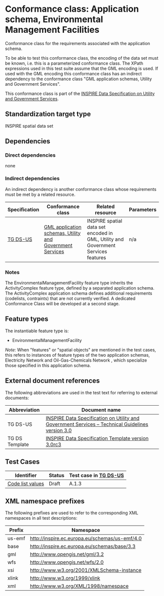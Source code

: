 # Conformance class: Application schema, Environmental Management Facilities

Conformance class for the requirements associated with the application schema. 

To be able to test this conformance class, the encoding of the data set must be known, i.e. this is a parameterized conformance class. The XPath expressions used in this test suite assume that the GML encoding is used. If used with the GML encoding this conformance class has an indirect dependency to the conformance class "GML application schemas, Utility and Government Services".

This conformance class is part of the [INSPIRE Data Specification on Utility and Government Services](../README.md).

## Standardization target type

INSPIRE spatial data set

## Dependencies

### Direct dependencies

none

### Indirect dependencies

An indirect dependency is another conformance class whose requirements must be met by a related resource.

| Specification | Conformance class | Related resource | Parameters |
| ------------- | ----------------- | ---------------- | ---------- |
| [TG DS-US](./README.md#ref_TG_DS_US) | [GML application schemas, Utility and Government Services](../us-gml/README.md) | INSPIRE spatial data set encoded in GML, Utility and Government Services features | n/a |

### Notes

The EnvironmentalManagementFacility feature type inherits the ActivityComplex feature type, defined by a separated application schema. The ActivityComplex application schema defines additional requirements (codelists, contraints) that are not currently verified. A dedicated Conformance Class will be developed at a second stage.

## Feature types <a name="feature-types"></a>

The instantiable feature type is:

* EnvironmentalManagementFacility

*Note*: When "features" or "spatial objects" are mentioned in the test cases, this refers to instances of feature types of the two application schemas, Electricity Network and Oil-Gas-Chemicals Network , which specialize those specified in this application schema.

## External document references

The following abbreviations are used in the test text for referring to external documents:

Abbreviation                     | Document name
-------------------------------- | --------------------------------------------------
TG DS-US <a name="ref_TG_DS_US"></a>   | [INSPIRE Data Specification on Utility and Government Services – Technical Guidelines version 3.0](http://inspire.ec.europa.eu/documents/Data_Specifications/INSPIRE_DataSpecification_US_v3.0.pdf)
TG DS Template <a name="ref_TG_DS_tmpl"></a>   | [INSPIRE Data Specification Template version 3.0rc3](http://inspire.jrc.ec.europa.eu/documents/Data_Specifications/INSPIRE_DataSpecification_Template_v3.0rc3.pdf)

## Test Cases

| Identifier                                                        | Status   | Test case in [TG DS-US](#ref_TG_DS_US)  |
| ----------------------------------------------------------------- | -------- | ------------ |
| [Code list values](./code-list-values.md)  | Draft  | A.1.3  |


## XML namespace prefixes <a name="namespaces"></a>

The following prefixes are used to refer to the corresponding XML namespaces in all test descriptions:

Prefix         | Namespace
-------------- | -------------------------------------------------
us-emf         | http://inspire.ec.europa.eu/schemas/us-emf/4.0
base           | http://inspire.ec.europa.eu/schemas/base/3.3
gml            | http://www.opengis.net/gml/3.2
wfs            | http://www.opengis.net/wfs/2.0
xsi            | http://www.w3.org/2001/XMLSchema-instance
xlink          | http://www.w3.org/1999/xlink
xml            | http://www.w3.org/XML/1998/namespace
